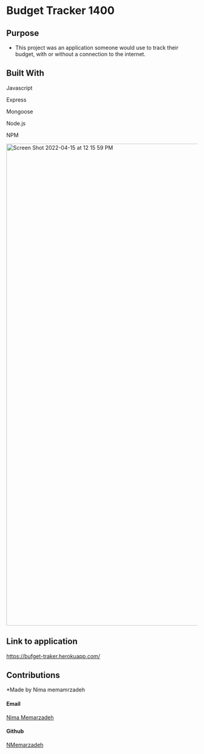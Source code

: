 # Budget Tracker 1400

## Purpose

* This project was an application someone would use to track their budget, with or without a connection to the internet. 

## Built With

<p>Javascript</p>
<p>Express</p>
<p>Mongoose</p>
<p>Node.js</p>
<p>NPM</p>
<p></p>

<img width="1267" alt="Screen Shot 2022-04-15 at 12 15 59 PM" src="https://user-images.githubusercontent.com/94582549/163622820-40be4fee-8a7e-40b7-a965-d21be51405c9.png">


## Link to application

https://bufget-traker.herokuapp.com/

## Contributions

*Made by Nima memamrzadeh
<p>
<h4>Email</h4>
<a href="mailto:nmemarcoding@gmail.com">Nima Memarzadeh </a>
</p>
<p>
<h4>Github</h4>
<a href="https://github.com/nmemarcoding">NMemarzadeh </a>
</p>
